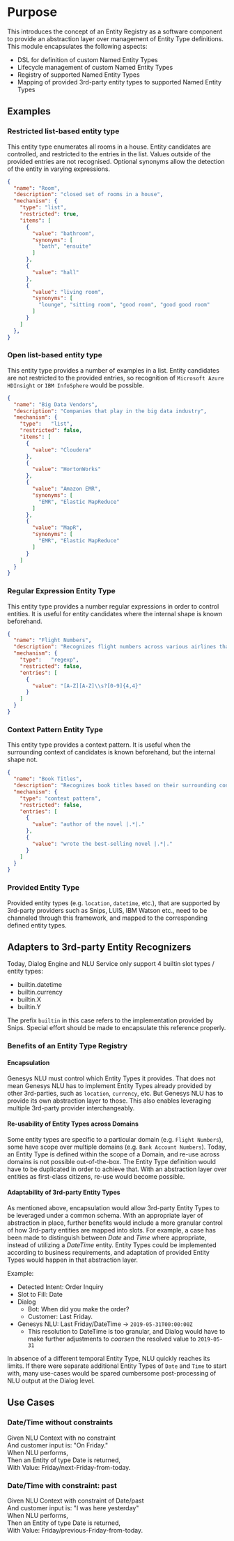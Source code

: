 # Purpose

This introduces the concept of an Entity Registry as a software component to provide an abstraction layer over management of Entity Type definitions.  
This module encapsulates the following aspects:

* DSL for definition of custom Named Entity Types
* Lifecycle management of custom Named Entity Types
* Registry of supported Named Entity Types
* Mapping of provided 3rd-party entity types to supported Named Entity Types

## Examples

### Restricted list-based entity type

This entity type enumerates all rooms in a house. Entity candidates are controlled, and restricted to the entries in the list. Values outside of the provided entries are not recognised. Optional synonyms allow the detection of the entity in varying expressions.

```json
{
  "name": "Room",
  "description": "closed set of rooms in a house",
  "mechanism": {
    "type": "list",
    "restricted": true,
    "items": [
      {
        "value": "bathroom",
        "synonyms": [
          "bath", "ensuite"
        ]
      },
      {
        "value": "hall"
      },
      {
        "value": "living room",
        "synonyms": [
          "lounge", "sitting room", "good room", "good good room"
        ]
      }
    ]
  },
}
```

### Open list-based entity type

This entity type provides a number of examples in a list. Entity candidates are not restricted to the provided entries, so recognition of `Microsoft Azure HDInsight` or `IBM InfoSphere` would be possible.

```json
{
  "name": "Big Data Vendors",
  "description": "Companies that play in the big data industry",
  "mechanism": {
    "type":   "list",
    "restricted": false,
    "items": [
      {
        "value": "Cloudera"
      },
      {
        "value": "HortonWorks"
      },
      {
        "value": "Amazon EMR",
        "synonyms": [
          "EMR", "Elastic MapReduce"
        ]
      },
      {
        "value": "MapR",
        "synonyms": [
          "EMR", "Elastic MapReduce"
        ]
      }
    ]
  }
}
```

### Regular Expression Entity Type

This entity type provides a number regular expressions in order to control entities. It is useful for entity candidates where the internal shape is known beforehand.

```json
{
  "name": "Flight Numbers",
  "description": "Recognizes flight numbers across various airlines that adhere to the given regular expression, for example: AA4711, FR0815, AA 1234",
  "mechanism": {
    "type":   "regexp",
    "restricted": false,
    "entries": [
      {
        "value": "[A-Z][A-Z]\\s?[0-9]{4,4}"
      }
    ]
  }
}
```

### Context Pattern Entity Type

This entity type provides a context pattern. It is useful when the surrounding context of candidates is known beforehand, but the internal shape not.

```json
{
  "name": "Book Titles",
  "description": "Recognizes book titles based on their surrounding context, for example: author of the novel |The Catcher in the Rye|., She wrote the best-selling novel |Gone Girl|",
  "mechanism": {
    "type": "context pattern",
    "restricted": false,
    "entries": [
      {
        "value": "author of the novel |.*|."
      },
      {
        "value": "wrote the best-selling novel |.*|."
      }
    ]
  }
}
```

### Provided Entity Type

Provided entity types (e.g. `location`, `datetime`, etc.), that are supported by 3rd-party providers such as Snips, LUIS, IBM Watson etc., need to be channeled through this framework, and mapped to the corresponding defined entity types.

## Adapters to 3rd-party Entity Recognizers

Today, Dialog Engine and NLU Service only support 4 builtin slot types / entity types:

* builtin.datetime
* builtin.currency
* builtin.X
* builtin.Y

The prefix `builtin` in this case refers to the implementation provided by Snips. Special effort should be made to encapsulate this reference properly.

### Benefits of an Entity Type Registry

#### Encapsulation

Genesys NLU must control which Entity Types it provides. That does not mean Genesys NLU has to implement Entity Types already provided by other 3rd-parties, such as `location`, `currency`, etc.
But Genesys NLU has to provide its own abstraction layer to those. This also enables leveraging multiple 3rd-party provider interchangeably.

#### Re-usability of Entity Types across Domains

Some entity types are specific to a particular domain (e.g. `Flight Numbers`), some have scope over multiple domains (e.g. `Bank Account Numbers`).
Today, an Entity Type is defined within the scope of a Domain, and re-use across domains is not possible out-of-the-box. The Entity Type definition would have to be duplicated in order to achieve that.
With an abstraction layer over entities as first-class citizens, re-use would become possible.

#### Adaptability of 3rd-party Entity Types

As mentioned above, encapsulation would allow 3rd-party Entity Types to be leveraged under a common schema.
With an appropriate layer of abstraction in place, further benefits would include a more granular control of how 3rd-party entities are mapped into slots.
For example, a case has been made to distinguish between *Date* and *Time* where appropriate, instead of utilizing a *DateTime* entity.
Entity Types could be implemented according to business requirements, and adaptation of provided Entity Types would happen in that abstraction layer.

Example:

* Detected Intent: Order Inquiry
* Slot to Fill: Date
* Dialog
  * Bot: When did you make the order?
  * Customer: Last Friday.
* Genesys NLU: Last Friday/DateTime -> `2019-05-31T00:00:00Z`
  * This resolution to DateTime is too granular, and Dialog would have to make further adjustments to *coarsen* the resolved value to `2019-05-31`

In absence of a different temporal Entity Type, NLU quickly reaches its limits. If there were separate additional Entity Types of `Date` and `Time` to start with, many use-cases would be spared cumbersome post-processing of NLU output at the Dialog level.

## Use Cases

### Date/Time without constraints

Given NLU Context with no constraint\
And customer input is: "On Friday."\
When NLU performs,\
Then an Entity of type Date is returned,\
With Value: Friday/next-Friday-from-today.

### Date/Time with constraint: past

Given NLU Context with constraint of Date/past\
And customer input is: "I was here yesterday"\
When NLU performs,\
Then an Entity of type Date is returned,\
With Value: Friday/previous-Friday-from-today.
